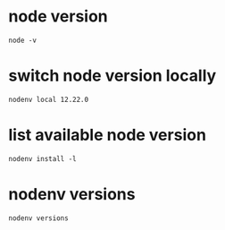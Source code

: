 # node version

```
node -v
```

# switch node version locally

```
nodenv local 12.22.0
```

# list available node version

```
nodenv install -l
```

# nodenv versions

```
nodenv versions
```
